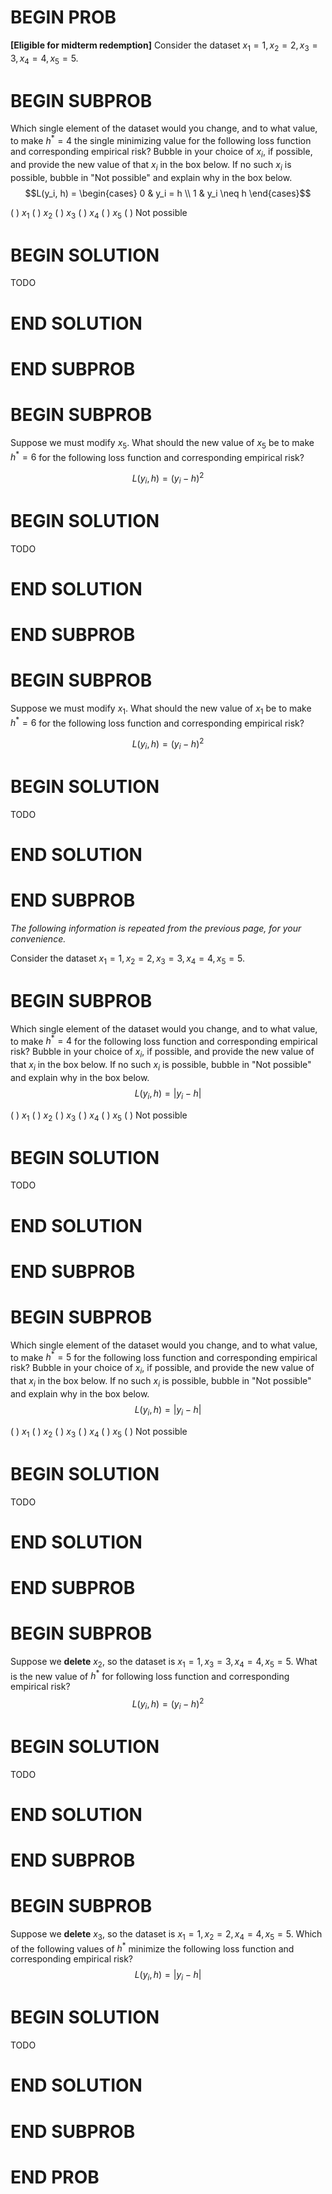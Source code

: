 # BEGIN PROB

**\[Eligible for midterm redemption\]** Consider the
dataset $x_1 = 1, x_2 = 2, x_3 = 3, x_4 = 4, x_5 = 5$.

# BEGIN SUBPROB

Which single element of the dataset would you change, and to what value,
to make $h^* = 4$ the single minimizing value for the following loss
function and corresponding empirical risk? Bubble in your choice of
$x_i$, if possible, and provide the new value of that $x_i$ in the box
below. If no such $x_i$ is possible, bubble in "Not possible\" and
explain why in the box below.
$$L(y_i, h) = \begin{cases} 0 & y_i = h \\ 1 & y_i \neq h \end{cases}$$

( ) $x_1$
( ) $x_2$
( ) $x_3$
( ) $x_4$
( ) $x_5$
( ) Not possible

# BEGIN SOLUTION

TODO

# END SOLUTION

# END SUBPROB

# BEGIN SUBPROB

Suppose we must modify $x_5$. What should the new value of $x_5$ be to
make $h^* = 6$ for the following loss function and corresponding
empirical risk?

$$L(y_i, h) = (y_i - h)^2$$

# BEGIN SOLUTION

TODO

# END SOLUTION

# END SUBPROB

# BEGIN SUBPROB

Suppose we must modify $x_1$. What should the new value of $x_1$ be to
make $h^* = 6$ for the following loss function and corresponding
empirical risk?

$$L(y_i, h) = (y_i - h)^2$$

# BEGIN SOLUTION

TODO

# END SOLUTION

# END SUBPROB

*The following information is repeated from the previous page, for your
convenience.*

Consider the dataset $x_1 = 1, x_2 = 2, x_3 = 3, x_4 = 4, x_5 = 5$.

# BEGIN SUBPROB

Which single element of the dataset would you change, and to what value,
to make $h^* = 4$ for the following loss function and corresponding
empirical risk? Bubble in your choice of $x_i$, if possible, and provide
the new value of that $x_i$ in the box below. If no such $x_i$ is
possible, bubble in "Not possible\" and explain why in the box below.
$$L(y_i, h) = |y_i - h|$$

( ) $x_1$
( ) $x_2$
( ) $x_3$
( ) $x_4$
( ) $x_5$
( ) Not possible

# BEGIN SOLUTION

TODO

# END SOLUTION

# END SUBPROB

# BEGIN SUBPROB

Which single element of the dataset would you change, and to what value,
to make $h^* = 5$ for the following loss function and corresponding
empirical risk? Bubble in your choice of $x_i$, if possible, and provide
the new value of that $x_i$ in the box below. If no such $x_i$ is
possible, bubble in "Not possible\" and explain why in the box below.
$$L(y_i, h) = |y_i - h|$$

( ) $x_1$
( ) $x_2$
( ) $x_3$
( ) $x_4$
( ) $x_5$
( ) Not possible

# BEGIN SOLUTION

TODO

# END SOLUTION

# END SUBPROB

# BEGIN SUBPROB

Suppose we **delete** $x_2$, so the dataset is
$x_1 = 1, x_3=3, x_4=4, x_5=5$. What is the new value of $h^*$ for
following loss function and corresponding empirical risk?
$$L(y_i, h) = (y_i - h)^2$$

# BEGIN SOLUTION

TODO

# END SOLUTION

# END SUBPROB

# BEGIN SUBPROB

Suppose we **delete** $x_3$, so the dataset is
$x_1 = 1, x_2=2, x_4=4, x_5=5$. Which of the following values of $h^*$
minimize the following loss function and corresponding empirical risk?
$$L(y_i, h) = |y_i - h|$$

# BEGIN SOLUTION

TODO

# END SOLUTION

# END SUBPROB

# END PROB